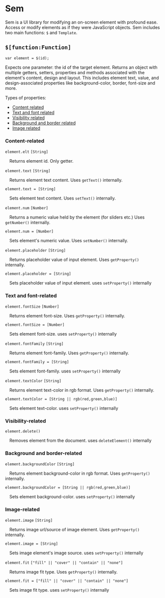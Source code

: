 # Sem

Sem is a UI library for modifying an on-screen element with profound ease. Access or modify elements as if they were JavaScript objects. Sem includes two main functions: ```$``` and ```Template```.

## ```$[function:Function]```

```var element = $(id);```

Expects one parameter: the id of the target element. Returns an object with multiple getters, setters, properties and methods associated with the element's content, design and layout. This includes element text, value, and design-associated properties like background-color, border, font-size and more.

Types of properties:
- [Content related](#content-related)
- [Text and font related](#text-and-font-related)
- [Visibility related](#visibility-related)
- [Background and border related](#background-and-border-related)
- [Image related](#image-related)

### Content-related

```element.elt```
```[String]```

&emsp;Returns element id. Only getter.

```element.text```
```[String]```

&emsp;Returns element text content. Uses ```getText()``` internally.

```element.text = [String]```

&emsp;Sets element text content. Uses ```setText()``` internally.

```element.num```
```[Number]```

&emsp;Returns a numeric value held by the element (for sliders etc.) Uses ```getNumber()``` internally.

```element.num = [Number]```

&emsp;Sets element's numeric value. Uses ```setNumber()``` internally.

```element.placeholder```
```[String]```

&emsp;Returns placeholder value of input element. Uses ```getProperty()``` internally.

```element.placeholder = [String]```

&emsp;Sets placeholder value of input element. uses ```setProperty()``` internally

### Text and font-related

```element.fontSize```
```[Number]```

&emsp;Returns element font-size. Uses ```getProperty()``` internally.

```element.fontSize = [Number]```

&emsp;Sets element font-size. uses ```setProperty()``` internally

```element.fontFamily```
```[String]```

&emsp;Returns element font-family. Uses ```getProperty()``` internally.

```element.fontFamily = [String]```

&emsp;Sets element font-family. uses ```setProperty()``` internally

```element.textColor```
```[String]```

&emsp;Returns element text-color in rgb format. Uses ```getProperty()``` internally.

```element.textColor = [String || rgb(red,green,blue)]```

&emsp;Sets element text-color. uses ```setProperty()``` internally

### Visibility-related

```element.delete()```

&emsp;Removes element from the document. uses ```deleteElement()``` internally

### Background and border-related

```element.backgroundColor```
```[String]```

&emsp;Returns element background-color in rgb format. Uses ```getProperty()``` internally.

```element.backgroundColor = [String || rgb(red,green,blue)]```

&emsp;Sets element background-color. uses ```setProperty()``` internally

### Image-related

```element.image```
```[String]```

&emsp;Returns image url/source of image element. Uses ```getProperty()``` internally.

```element.image = [String]```

&emsp;Sets image element's image source. uses ```setProperty()``` internally

```element.fit```
```["fill" || "cover" || "contain" || "none"]```

&emsp;Returns image fit type. Uses ```getProperty()``` internally.

```element.fit = ["fill" || "cover" || "contain" || "none"]```

&emsp;Sets image fit type. uses ```setProperty()``` internally
